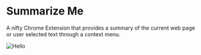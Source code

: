 # Summarize Me

A nifty Chrome Extension that provides a summary of the current web page or user selected text through a context menu.

![Hello](images/browser-action-demo.png)
